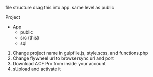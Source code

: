 file structure
drag this into app. same level as public

Project
- App
  - public
  - src (this)
  - sql

1. Change project name in gulpfile.js, style.scss, and functions.php
2. Change flywheel url to browsersync url and port
2. Download ACF Pro from inside your account
2. sUpload and activate it